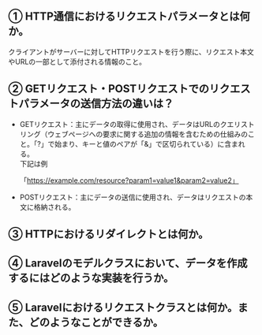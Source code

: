 ## ① HTTP通信におけるリクエストパラメータとは何か。

クライアントがサーバーに対してHTTPリクエストを行う際に、リクエスト本文やURLの一部として添付される情報のこと。

## ② GETリクエスト・POSTリクエストでのリクエストパラメータの送信方法の違いは？

* GETリクエスト：主にデータの取得に使用され、データはURLのクエリストリング（ウェブページへの要求に関する追加の情報を含むための仕組みのこと。「?」で始まり、キーと値のペアが「&」で区切られている）に含まれる。   
下記は例

  「https://example.com/resource?param1=value1&param2=value2」

* POSTリクエスト：主にデータの送信に使用され、データはリクエストの本文に格納される。

## ③ HTTPにおけるリダイレクトとは何か。



## ④ Laravelのモデルクラスにおいて、データを作成するにはどのような実装を行うか。



## ⑤ Laravelにおけるリクエストクラスとは何か。また、どのようなことができるか。